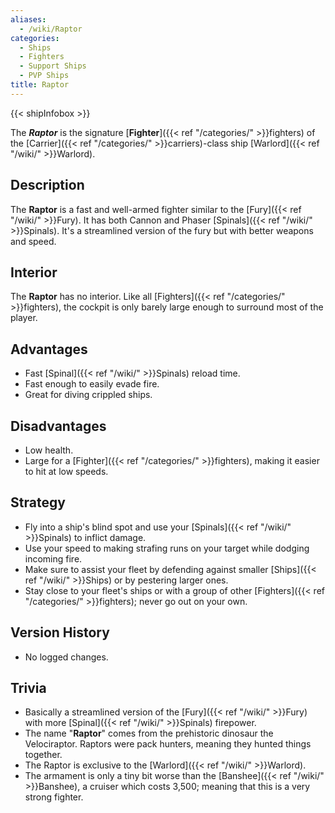 ```yaml
---
aliases:
  - /wiki/Raptor
categories:
  - Ships
  - Fighters
  - Support Ships
  - PVP Ships
title: Raptor
---
```


{{< shipInfobox >}}

The **_Raptor_** is the signature [**Fighter**]({{< ref "/categories/" >}}fighters) of the [Carrier]({{< ref "/categories/" >}}carriers)-class ship [Warlord]({{< ref "/wiki/" >}}Warlord).

## Description

The **Raptor** is a fast and well-armed fighter similar to the [Fury]({{< ref "/wiki/" >}}Fury). It has both Cannon and Phaser [Spinals]({{< ref "/wiki/" >}}Spinals). It's a streamlined version of the fury but with better weapons and speed.

## Interior

The **Raptor** has no interior. Like all [Fighters]({{< ref "/categories/" >}}fighters), the cockpit is only barely large enough to surround most of the player.

## Advantages

- Fast [Spinal]({{< ref "/wiki/" >}}Spinals) reload time.
- Fast enough to easily evade fire.
- Great for diving crippled ships.

## Disadvantages

- Low health.
- Large for a [Fighter]({{< ref "/categories/" >}}fighters), making it easier to hit at low speeds.

## Strategy

- Fly into a ship's blind spot and use your [Spinals]({{< ref "/wiki/" >}}Spinals) to inflict damage.
- Use your speed to making strafing runs on your target while dodging incoming fire.
- Make sure to assist your fleet by defending against smaller [Ships]({{< ref "/wiki/" >}}Ships) or by pestering larger ones.
- Stay close to your fleet's ships or with a group of other [Fighters]({{< ref "/categories/" >}}fighters); never go out on your own.

## Version History

- No logged changes.

## Trivia

- Basically a streamlined version of the [Fury]({{< ref "/wiki/" >}}Fury) with more [Spinal]({{< ref "/wiki/" >}}Spinals) firepower.
- The name "**Raptor**" comes from the prehistoric dinosaur the Velociraptor. Raptors were pack hunters, meaning they hunted things together.
- The Raptor is exclusive to the [Warlord]({{< ref "/wiki/" >}}Warlord).
- The armament is only a tiny bit worse than the [Banshee]({{< ref "/wiki/" >}}Banshee), a cruiser which costs 3,500; meaning that this is a very strong fighter.

